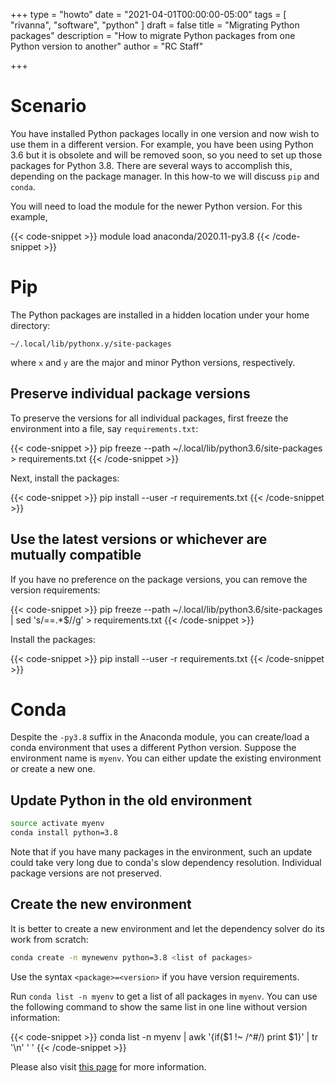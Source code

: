 +++
type = "howto"
date = "2021-04-01T00:00:00-05:00"
tags = [
  "rivanna", "software", "python"
]
draft = false
title = "Migrating Python packages"
description = "How to migrate Python packages from one Python version to another"
author = "RC Staff"

+++

# Scenario

You have installed Python packages locally in one version and now wish to use them in a different version.  For example, you have been using Python 3.6 but it is obsolete and will be removed soon, so you need to set up those packages for Python 3.8.  There are several ways to accomplish this, depending on the package manager. In this how-to we will discuss `pip` and `conda`.

You will need to load the module for the newer Python version. For this example,

{{< code-snippet >}}
module load anaconda/2020.11-py3.8
{{< /code-snippet >}}

# Pip

The Python packages are installed in a hidden location under your home directory:

```
~/.local/lib/pythonx.y/site-packages
```

where `x` and `y` are the major and minor Python versions, respectively.

## Preserve individual package versions

To preserve the versions for all individual packages, first freeze the environment into a file, say `requirements.txt`:

{{< code-snippet >}}
pip freeze --path ~/.local/lib/python3.6/site-packages > requirements.txt
{{< /code-snippet >}}

Next, install the packages:

{{< code-snippet >}}
pip install --user -r requirements.txt
{{< /code-snippet >}}

## Use the latest versions or whichever are mutually compatible

If you have no preference on the package versions, you can remove the version requirements:

{{< code-snippet >}}
pip freeze --path ~/.local/lib/python3.6/site-packages | sed 's/==.*$//g' > requirements.txt
{{< /code-snippet >}}

Install the packages:

{{< code-snippet >}}
pip install --user -r requirements.txt
{{< /code-snippet >}}

# Conda

Despite the `-py3.8` suffix in the Anaconda module, you can create/load a conda environment that uses a different Python version. Suppose the environment name is `myenv`. You can either update the existing environment or create a new one.

## Update Python in the old environment

```bash
source activate myenv
conda install python=3.8
```

Note that if you have many packages in the environment, such an update could take very long due to conda's slow dependency resolution. Individual package versions are not preserved.

## Create the new environment

It is better to create a new environment and let the dependency solver do its work from scratch:

```bash
conda create -n mynewenv python=3.8 <list of packages>
```

Use the syntax `<package>=<version>` if you have version requirements.

Run `conda list -n myenv` to get a list of all packages in `myenv`. You can use the following command to show the same list in one line without version information:

{{< code-snippet >}}
conda list -n myenv | awk '{if($1 !~ /^#/) print $1}' | tr '\n' ' '
{{< /code-snippet >}}

Please also visit [this page](/userinfo/rivanna/software/python/#package-installation-with-conda) for more information.
